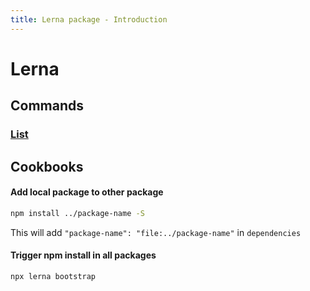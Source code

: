 ```yaml
---
title: Lerna package - Introduction
---
```

# Lerna
## Commands
### [List](https://www.npmjs.com/package/@lerna/list)


## Cookbooks
#### Add local package to other package
```bash
npm install ../package-name -S
```
This will add `"package-name": "file:../package-name"` in `dependencies`

#### Trigger npm install in all packages
```bash
npx lerna bootstrap
```
